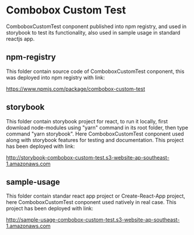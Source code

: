 # Combobox Custom Test

ComboboxCustomTest conponent published into npm registry, and used in storybook to test its functionality, also used in sample usage in standard reactjs app.

## npm-registry

This folder contain source code of ComboboxCustomTest conponent, this was deployed into npm registry with link:

https://www.npmjs.com/package/combobox-custom-test

## storybook

This folder contain storybook project for react, to run it locally, first download node-modules using "yarn" command in its root folder, then type command "yarn storybook". Here ComboboxCustomTest conponent used along with storybook features for testing and documentation. This project has been deployed with link:

http://storybook-combobox-custom-test.s3-website-ap-southeast-1.amazonaws.com

## sample-usage

This folder contain standar react app project or Create-React-App project, here ComboboxCustomTest conponent used natively in real case. This project has been deployed with link:

http://sample-usage-combobox-custom-test.s3-website-ap-southeast-1.amazonaws.com
